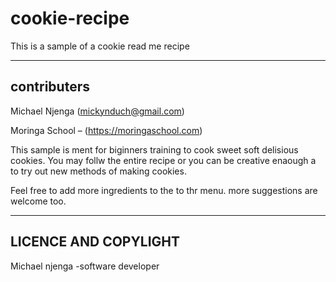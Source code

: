 # cookie-recipe

This is a sample of a cookie read me recipe 

---

## contributers
Michael Njenga (mickynduch@gmail.com)

Moringa School – (https://moringaschool.com)

This sample is ment for biginners training to cook sweet soft delisious cookies.
You may follw the entire recipe or you can be creative enaough a to try out new methods of making cookies.

Feel free to add more ingredients to the to thr menu.
more suggestions are welcome too.

---
## LICENCE AND COPYLIGHT
Michael njenga -software developer